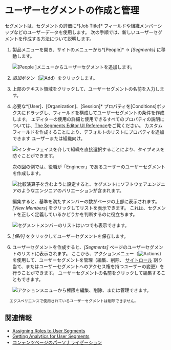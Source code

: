 # ユーザーセグメントの作成と管理

セグメントは、セグメントの評価に*[Job Title]* フィールドや組織メンバーシップなどのユーザーデータを使用します。 次の手順では、新しいユーザーセグメントを作成する方法について説明します。

1.  製品メニューを開き、サイトのメニューから*[People]* → *[Segments]* に移動します。

    ![[People ]メニューからユーザーセグメントを追加します。](./creating-and-managing-user-segments/images/01.png)

2.  *追加*ボタン（![Add](../../../images/icon-add.png)）をクリックします。

3.  上部のテキスト領域をクリックして、ユーザーセグメントの名前を入力します。

4.  必要な*[User]*、*[Organization]*、*[Session]* プロパティを[Conditions]ボックスにドラッグし、フィールドを構成してユーザーセグメントの条件を作成します。 エディターの使用の詳細と使用できるすべてのプロパティの説明については、[The Segments Editor UI Reference](./segments-editor-ui-reference.md)をご覧ください。 カスタムフィールドを作成することにより、デフォルトのリストにプロパティを追加できます<!-- link todo --> ユーザーまたは組織向け。

    ![インターフェイスを介して組織を直接選択することにより、タイプミスを防ぐことができます。](./creating-and-managing-user-segments/images/02.png)

    次の図の例では、役職が「Engineer」であるユーザーのユーザーセグメントを作成します。

    ![比較演算子を含むように設定すると、セグメントにソフトウェアエンジニアのようなエンジニアのバリエーションが含まれます。](./creating-and-managing-user-segments/images/03.png)

    編集すると、基準を満たすメンバーの数がページの上部に表示されます。 *[View Members]* をクリックしてリストを表示できます。 これは、セグメントを正しく定義しているかどうかを判断するのに役立ちます。

    ![セグメントメンバーのリストはいつでも表示できます。](./creating-and-managing-user-segments/images/04.png)

5.  *[保存]* をクリックしてユーザーセグメントを保存します。

6.  ユーザーセグメントを作成すると、*[Segments]* ページのユーザーセグメントのリストに表示されます。 ここから、アクションメニュー（![Actions](../../../images/icon-actions.png)）を使用して、ユーザーセグメントを管理（編集、削除、 [サイトロール](../../../users-and-permissions/roles-and-permissions/assigning-roles-to-user-segments.md) 割り当て、またはユーザーセグメントへのアクセス権を持つユーザーの変更）を行うことができます。 ユーザーセグメントの名前をクリックして編集することもできます。

    ![アクションメニューから権限を編集、削除、または管理できます。](./creating-and-managing-user-segments/images/05.png)

``` note::
  エクスペリエンスで使用されているユーザーセグメントは削除できません。
```

## 関連情報

  - [Assigning Roles to User Segments](../../../users-and-permissions/roles-and-permissions/assigning-roles-to-user-segments.md)
  - [Getting Analytics for User Segments](./getting-analytics-for-user-segments.md)
  - [コンテンツページのパーソナライゼーション](../experience-personalization/content-page-personalization.md)
